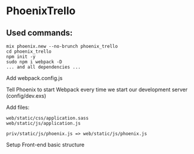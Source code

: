 # PhoenixTrello

## Used commands:

```
mix phoenix.new --no-brunch phoenix_trello
cd phoenix_trello
npm init -y
sudo npm i webpack -D
... and all dependencies ...
```

Add webpack.config.js

Tell Phoenix to start Webpack every time we start our development server (config/dev.exs)

Add files:
```
web/static/css/application.sass
web/static/js/application.js

priv/static/js/phoenix.js => web/static/js/phoenix.js
```

Setup Front-end basic structure
